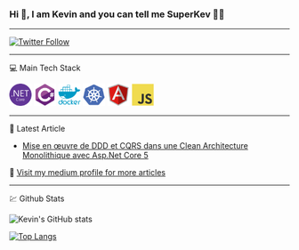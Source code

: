 ### Hi 👋, I am Kevin and you can tell me SuperKev 👨‍💻

---

[<img alt="Twitter Follow" src="https://img.shields.io/twitter/follow/Kevin_Enan?style=social">](https://twitter.com/Kevin_Enan)


---
💻 Main Tech Stack

<img src="https://github.com/devicons/devicon/blob/master/icons/dotnetcore/dotnetcore-original.svg" alt="dotnet logo" width="40" height="40" /> <img src="https://github.com/devicons/devicon/blob/master/icons/csharp/csharp-original.svg" alt="csharp logo" width="40" height="40" /> <img src="https://github.com/devicons/devicon/blob/master/icons/docker/docker-plain-wordmark.svg" alt="csharp logo" width="40" height="40" /> <img src="https://github.com/devicons/devicon/blob/master/icons/kubernetes/kubernetes-plain.svg" alt="k8s logo" width="40" height="40" /> <img src="https://github.com/devicons/devicon/blob/master/icons/angularjs/angularjs-original.svg" alt="angular logo" width="40" height="40" /> <img src="https://github.com/devicons/devicon/blob/master/icons/javascript/javascript-original.svg" alt="JavaScript logo" width="40" height="40" />

---

📖 Latest Article

<!-- BLOG-POST-LIST:START -->
- [Mise en œuvre de DDD et CQRS dans une Clean Architecture Monolithique avec Asp.Net Core 5](https://medium.com/@kevinenan/mise-en-%C5%93uvre-de-ddd-et-cqrs-dans-une-clean-architecture-monolithique-avec-asp-net-core-5-80559cc04dfc)

🔗 [Visit my medium profile for more articles](https://medium.com/@kevinenan)

---
💹 Github Stats

![Kevin's GitHub stats](https://github-readme-stats.vercel.app/api?username=kevinenan&show_icons=true&theme=radical)

[![Top Langs](https://github-readme-stats.vercel.app/api/top-langs/?username=kevinenan&theme=radical)](https://github.com/anuraghazra/github-readme-stats)

<!--
**kevinenan/kevinenan** is a ✨ _special_ ✨ repository because its `README.md` (this file) appears on your GitHub profile.

Here are some ideas to get you started:

- 🔭 I’m currently working on ...
- 🌱 I’m currently learning ...
- 👯 I’m looking to collaborate on ...
- 🤔 I’m looking for help with ...
- 💬 Ask me about ...
- 📫 How to reach me: ...
- 😄 Pronouns: ...
- ⚡ Fun fact: ...
-->
